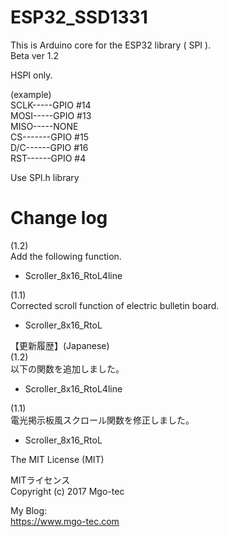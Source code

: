 # ESP32_SSD1331
This is Arduino core for the ESP32 library ( SPI ).  
Beta ver 1.2 
  
HSPI only.  
  
(example)  
SCLK-----GPIO #14  
MOSI-----GPIO #13  
MISO-----NONE  
CS-------GPIO #15  
D/C------GPIO #16  
RST------GPIO #4  
  
Use SPI.h library  
  
# Change log
(1.2)  
Add the following function.  
- Scroller_8x16_RtoL4line  
  
(1.1)  
Corrected scroll function of electric bulletin board.  
- Scroller_8x16_RtoL  
  
【更新履歴】(Japanese)  
(1.2)  
以下の関数を追加しました。
- Scroller_8x16_RtoL4line  
  
(1.1)  
電光掲示板風スクロール関数を修正しました。  
- Scroller_8x16_RtoL  
  
  
The MIT License (MIT)  
  
MITライセンス  
Copyright (c) 2017 Mgo-tec  
  
My Blog:  
https://www.mgo-tec.com